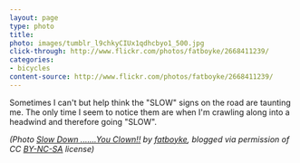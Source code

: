 ```yaml
---
layout: page
type: photo
title: 
photo: images/tumblr_l9chkyCIUx1qdhcbyo1_500.jpg
click-through: http://www.flickr.com/photos/fatboyke/2668411239/
categories: 
- bicycles
content-source: http://www.flickr.com/photos/fatboyke/2668411239/
---
```

Sometimes I can't but help think the "SLOW" signs on the road are taunting me. The only time I seem to notice them are when I'm crawling along into a headwind and therefore going "SLOW".

_(Photo [Slow Down .......You Clown!!](http://www.flickr.com/photos/fatboyke/2668411239/) by [fatboyke](http://www.flickr.com/photos/fatboyke/), blogged via permission of CC [BY-NC-SA](http://creativecommons.org/licenses/by-nc-sa/2.0/) license)_
